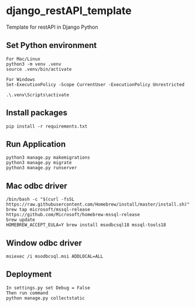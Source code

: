 # django_restAPI_template

Template for restAPI in Django Python

## Set Python environment

```
For Mac/Linux
python3 -m venv .venv
source .venv/bin/activate

For Windows
Set-ExecutionPolicy -Scope CurrentUser -ExecutionPolicy Unrestricted

.\.venv\Scripts\activate
```

## Install packages

```
pip install -r requirements.txt
```

## Run Application

```
python3 manage.py makemigrations
python3 manage.py migrate
python3 manage.py runserver
```

## Mac odbc driver

```
/bin/bash -c "$(curl -fsSL https://raw.githubusercontent.com/Homebrew/install/master/install.sh)"
brew tap microsoft/mssql-release https://github.com/Microsoft/homebrew-mssql-release
brew update
HOMEBREW_ACCEPT_EULA=Y brew install msodbcsql18 mssql-tools18
```

## Window odbc driver

```
msiexec /i msodbcsql.msi ADDLOCAL=ALL
```

## Deployment

```
In settings.py set Debug = False
Then run command
python manage.py collectstatic
```
